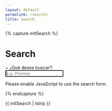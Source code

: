 ```yaml
---
layout: default
permalink: /search/
title: Search
---
```


{% capture initSearch %}

<h1>Search</h1>

<form id="search-form" action="">~
  <label class="label" for="search">¿Qué desea buscar?:</label>
  <br/>
  <input class="input" id="search" type="text" name="search" autofocus placeholder="e.g. Promise" autocomplete="off">

  <ul class="list list--results" id="list">
  </ul>
</form>

<script type="text/javascript" src="{{site.baseurl}}/assets/src/fetch.js"></script> 
<script type="text/javascript" src="{{site.baseurl}}/assets/src/search.js"></script>

<script type="text/javascript">

  const search = new JekyllSearch(
    '{{site.url}}/assets/src/search.json',
    '#search',
    '#list',
    '{{site.baseurl}}'
  );
  search.init();

</script>

<noscript>Please enable JavaScript to use the search form.</noscript>

{% endcapture %}

{{ initSearch | lstrip }}
